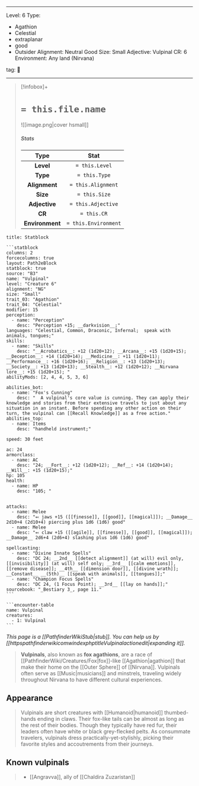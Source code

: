 
---


Level: 6
Type:
- Agathion
- Celestial
- extraplanar
- good
- Outsider
Alignment: Neutral Good
Size: Small
Adjective: Vulpinal
CR: 6
Environment: Any land (Nirvana)


tag: 👹

---

> [!infobox]+
> #  `= this.file.name`
> ![[image.png|cover hsmall]]
> ##### Stats
> Type | Stat |
> :---:|:---:|
> **Level** | `= this.Level` |
> **Type** | `= this.Type` |
> **Alignment** | `= this.Alignment` |
> **Size** | `= this.Size` |
> **Adjective** | `= this.Adjective` |
> **CR** | `= this.CR` |
> **Environment** | `= this.Environment` |




````ad-info
title: Statblock

```statblock
columns: 2
forcecolumns: true
layout: Path2eBlock
statblock: true
source: "B3"
name: "Vulpinal"
level: "Creature 6"
alignment: "NG"
size: "Small"
trait_03: "Agathion"
trait_04: "Celestial"
modifier: 15
perception:
  - name: "Perception"
    desc: "Perception +15; __darkvision__;"
languages: "Celestial, Common, Draconic, Infernal;  speak with animals, tongues;"
skills:
  - name: "Skills"
    desc: "__Acrobatics__: +12 (1d20+12); __Arcana__: +15 (1d20+15); __Deception__: +14 (1d20+14); __Medicine__: +11 (1d20+11); __Performance__: +16 (1d20+16); __Religion__: +13 (1d20+13); __Society__: +13 (1d20+13); __Stealth__: +12 (1d20+12); __Nirvana lore__: +15 (1d20+15); "
abilityMods: [2, 4, 4, 5, 3, 6]

abilities_bot:
  - name: "Fox's Cunning"
    desc: "  A vulpinal's core value is cunning. They can apply their knowledge and stories from their extensive travels to just about any situation in an instant. Before spending any other action on their turn, the vulpinal can [[Recall Knowledge]] as a free action."
abilities_top:
  - name: Items
    desc: "handheld instrument;"

speed: 30 feet

ac: 24
armorclass:
  - name: AC
    desc: "24; __Fort__: +12 (1d20+12); __Ref__: +14 (1d20+14); __Will__: +15 (1d20+15);"
hp: 105
health:
  - name: HP
    desc: "105; "


attacks:
  - name: Melee
    desc: "⬻ jaws +15 ([[finesse]], [[good]], [[magical]]); __Damage__ 2d10+4 (2d10+4) piercing plus 1d6 (1d6) good"
  - name: Melee
    desc: "⬻ claw +15 ([[agile]], [[finesse]], [[good]], [[magical]]); __Damage__ 2d6+4 (2d6+4) slashing plus 1d6 (1d6) good"

spellcasting:
  - name: "Divine Innate Spells"
    desc: "DC 24; __2nd__ [[detect alignment]] (at will) evil only, [[invisibility]] (at will) self only; __3rd__ [[calm emotions]], [[remove disease]]; __4th__ [[dimension door]], [[divine wrath]]; __Constant__ __(5th)__ [[speak with animals]], [[tongues]];"
  - name: "Champion Focus Spells"
    desc: "DC 24, (1 Focus Point); __3rd__ [[lay on hands]];"
sourcebook: "_Bestiary 3_, page 11."
```

```encounter-table
name: Vulpinal
creatures:
  - 1: Vulpinal
```

````



*This page is a [[PathfinderWikiStub|stub]]. You can help us by [[httpspathfinderwikicomwindexphptitleVulpinalactionedit|expanding it]].*

> **Vulpinals**, also known as **fox agathions**, are a race of [[PathfinderWiki/Creatures/Fox|fox]]-like [[Agathion|agathion]] that make their home on the [[Outer Sphere]] of [[Nirvana]]. Vulpinals often serve as [[Music|musicians]] and minstrels, traveling widely throughout Nirvana to have different cultural experiences.


## Appearance

> Vulpinals are short creatures with [[Humanoid|humanoid]] thumbed-hands ending in claws. Their fox-like tails can be almost as long as the rest of their bodies. Though they typically have red fur, their leaders often have white or black grey-flecked pelts. As consummate travelers, vulpinals dress practically-yet-stylishly, picking their favorite styles and accoutrements from their journeys.


## Known vulpinals

> - [[Angravva]], ally of [[Chaldira Zuzaristan]]









